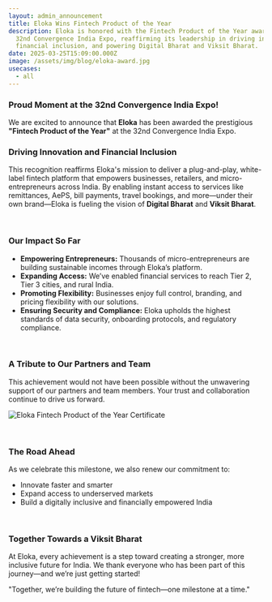 ```yaml
---
layout: admin_announcement
title: Eloka Wins Fintech Product of the Year
description: Eloka is honored with the Fintech Product of the Year award at the
  32nd Convergence India Expo, reaffirming its leadership in driving innovation,
  financial inclusion, and powering Digital Bharat and Viksit Bharat.
date: 2025-03-25T15:09:00.000Z
image: /assets/img/blog/eloka-award.jpg
usecases:
  - all
---
```

### Proud Moment at the 32nd Convergence India Expo!

We are excited to announce that **Eloka** has been awarded the prestigious **"Fintech Product of the Year"** at the 32nd Convergence India Expo.

### Driving Innovation and Financial Inclusion

This recognition reaffirms Eloka's mission to deliver a plug-and-play, white-label fintech platform that empowers businesses, retailers, and micro-entrepreneurs across India. By enabling instant access to services like remittances, AePS, bill payments, travel bookings, and more—under their own brand—Eloka is fueling the vision of **Digital Bharat** and **Viksit Bharat**.

<br>

### Our Impact So Far

* **Empowering Entrepreneurs:** Thousands of micro-entrepreneurs are building sustainable incomes through Eloka’s platform.
* **Expanding Access:** We’ve enabled financial services to reach Tier 2, Tier 3 cities, and rural India.
* **Promoting Flexibility:** Businesses enjoy full control, branding, and pricing flexibility with our solutions.
* **Ensuring Security and Compliance:** Eloka upholds the highest standards of data security, onboarding protocols, and regulatory compliance.

<br>

### A Tribute to Our Partners and Team

This achievement would not have been possible without the unwavering support of our partners and team members. Your trust and collaboration continue to drive us forward.

![Eloka Fintech Product of the Year Certificate](/assets/img/blog/certificate.jpg)

<br>

### The Road Ahead

As we celebrate this milestone, we also renew our commitment to:

* Innovate faster and smarter
* Expand access to underserved markets
* Build a digitally inclusive and financially empowered India

<br>

### Together Towards a Viksit Bharat

At Eloka, every achievement is a step toward creating a stronger, more inclusive future for India. We thank everyone who has been part of this journey—and we’re just getting started!

"Together, we’re building the future of fintech—one milestone at a time."
